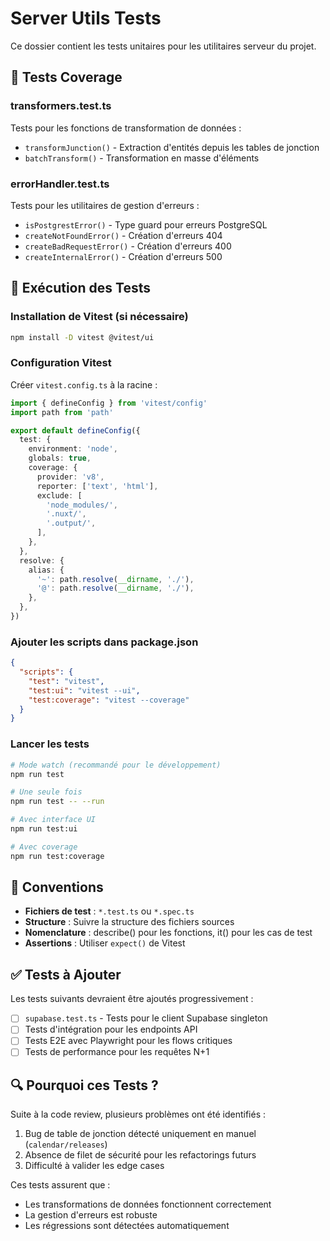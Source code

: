 # Server Utils Tests

Ce dossier contient les tests unitaires pour les utilitaires serveur du projet.

## 🎯 Tests Coverage

### transformers.test.ts
Tests pour les fonctions de transformation de données :
- `transformJunction()` - Extraction d'entités depuis les tables de jonction
- `batchTransform()` - Transformation en masse d'éléments

### errorHandler.test.ts
Tests pour les utilitaires de gestion d'erreurs :
- `isPostgrestError()` - Type guard pour erreurs PostgreSQL
- `createNotFoundError()` - Création d'erreurs 404
- `createBadRequestError()` - Création d'erreurs 400
- `createInternalError()` - Création d'erreurs 500

## 🚀 Exécution des Tests

### Installation de Vitest (si nécessaire)

```bash
npm install -D vitest @vitest/ui
```

### Configuration Vitest

Créer `vitest.config.ts` à la racine :

```typescript
import { defineConfig } from 'vitest/config'
import path from 'path'

export default defineConfig({
  test: {
    environment: 'node',
    globals: true,
    coverage: {
      provider: 'v8',
      reporter: ['text', 'html'],
      exclude: [
        'node_modules/',
        '.nuxt/',
        '.output/',
      ],
    },
  },
  resolve: {
    alias: {
      '~': path.resolve(__dirname, './'),
      '@': path.resolve(__dirname, './'),
    },
  },
})
```

### Ajouter les scripts dans package.json

```json
{
  "scripts": {
    "test": "vitest",
    "test:ui": "vitest --ui",
    "test:coverage": "vitest --coverage"
  }
}
```

### Lancer les tests

```bash
# Mode watch (recommandé pour le développement)
npm run test

# Une seule fois
npm run test -- --run

# Avec interface UI
npm run test:ui

# Avec coverage
npm run test:coverage
```

## 📝 Conventions

- **Fichiers de test** : `*.test.ts` ou `*.spec.ts`
- **Structure** : Suivre la structure des fichiers sources
- **Nomenclature** : describe() pour les fonctions, it() pour les cas de test
- **Assertions** : Utiliser `expect()` de Vitest

## ✅ Tests à Ajouter

Les tests suivants devraient être ajoutés progressivement :

- [ ] `supabase.test.ts` - Tests pour le client Supabase singleton
- [ ] Tests d'intégration pour les endpoints API
- [ ] Tests E2E avec Playwright pour les flows critiques
- [ ] Tests de performance pour les requêtes N+1

## 🔍 Pourquoi ces Tests ?

Suite à la code review, plusieurs problèmes ont été identifiés :
1. Bug de table de jonction détecté uniquement en manuel (`calendar/releases`)
2. Absence de filet de sécurité pour les refactorings futurs
3. Difficulté à valider les edge cases

Ces tests assurent que :
- Les transformations de données fonctionnent correctement
- La gestion d'erreurs est robuste
- Les régressions sont détectées automatiquement
